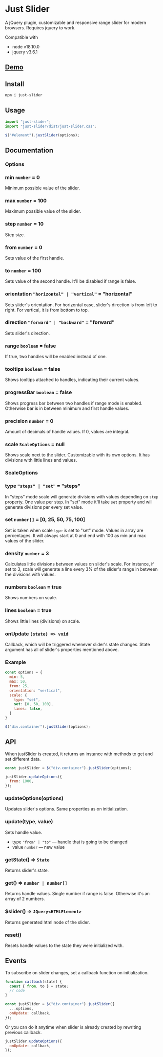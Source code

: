 # Just Slider

A jQuery plugin, customizable and responsive range slider for modern browsers. Requires jquery to work.

Compatible with

* node v18.10.0
* jquery v3.6.1

## [Demo](https://riemelt.github.io/justSlider/index.html)

## Install

```sh
npm i just-slider
```

## Usage

```javascript
import "just-slider";
import "just-slider/dist/just-slider.css";

$("#element").justSlider(options);
```

## Documentation

### Options

### min `number` = 0

Minimum possible value of the slider.

### max `number` = 100

Maximum possible value of the slider.

### step `number` = 10

Step size.

### from `number` = 0

Sets value of the first handle.

### to `number` = 100

Sets value of the second handle. It'll be disabled if range is false.

### orientation `"horizontal" | "vertical"` = "horizontal"

Sets slider's orientation. For horizontal case, slider's direction is from left to right. For vertical, it is from bottom to top.

### direction `"forward" | "backward"` = "forward"

Sets slider's direction.

### range `boolean` = false

If true, two handles will be enabled instead of one.

### tooltips `boolean` = false

Shows tooltips attached to handles, indicating their current values.

### progressBar `boolean` = false

Shows progress bar between two handles if range mode is enabled. Otherwise bar is in between minimum and first handle values.

### precision `number` = 0

Amount of decimals of handle values. If 0, values are integral.

### scale `ScaleOptions` = null

Shows scale next to the slider. Customizable with its own options. It has divisions with little lines and values.

### ScaleOptions

### type `"steps" | "set"` = "steps"

In "steps" mode scale will generate divisions with values depending on `step` property. One value per step.
In "set" mode it'll take `set` property and will generate divisions per every set value.

### set `number[]` = [0, 25, 50, 75, 100]

Set is taken when scale `type` is set to "set" mode. Values in array are percentages. It will always start at 0 and end with 100 as min and max values of the slider.

### density `number` = 3

Calculates little divisions between values on slider's scale. For instance, if set to 3, scale will generate a line every 3% of the slider's range in between the divisions with values.

### numbers `boolean` = true

Shows numbers on scale.

### lines `boolean` = true

Shows little lines (divisions) on scale.

### onUpdate `(state) => void`

Callback, which will be triggered whenever slider's state changes. State argument has all of slider's properties mentioned above.

### Example

```javascript
const options = {
  min: 5,
  max: 50,
  from: 25,
  orientation: "vertical",
  scale: {
    type: "set",
    set: [0, 50, 100],
    lines: false,
  }
}

$("div.container").justSlider(options);
```

## API

When justSlider is created, it returns an instance with methods to get and set different data.

```javascript
const justSlider = $("div.container").justSlider(options);

justSlider.updateOptions({
  from: 1000,
});
```

### updateOptions(options)

Updates slider's options. Same properties as on initialization.

### update(type, value)

Sets handle value.

* type `"from" | "to"` — handle that is going to be changed
* value `number` — new value

### getState() => `State`

Returns slider's state.


### get() => `number | number[]`

Returns handle values. Single number if range is false. Otherwise it's an array of 2 numbers.

### $slider() => `JQuery<HTMLElement>`

Returns generated html node of the slider.

### reset()

Resets handle values to the state they were initialized with.

## Events

To subscribe on slider changes, set a callback function on initialization.

```javascript
function callback(state) {
  const { from, to } = state;
  // code
}

const justSlider = $("div.container").justSlider({
  ...options,
  onUpdate: callback,
});
```

Or you can do it anytime when slider is already created by rewriting previous callback.

```javascript
justSlider.updateOptions({
  onUpdate: callback,
});
```
